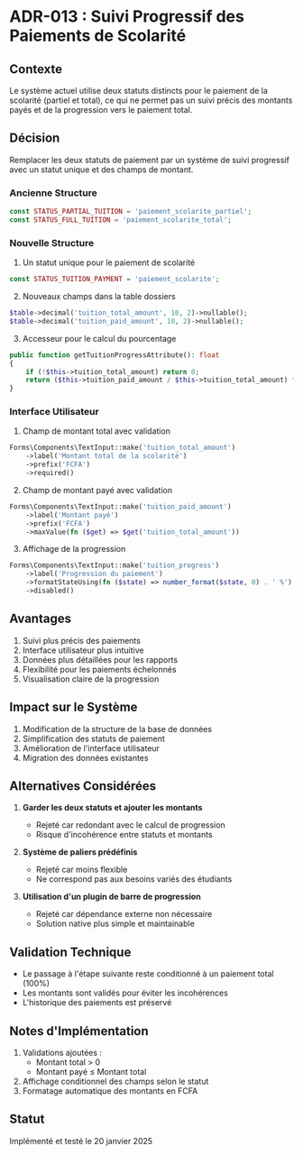# ADR-013 : Suivi Progressif des Paiements de Scolarité

## Contexte
Le système actuel utilise deux statuts distincts pour le paiement de la scolarité (partiel et total), ce qui ne permet pas un suivi précis des montants payés et de la progression vers le paiement total.

## Décision
Remplacer les deux statuts de paiement par un système de suivi progressif avec un statut unique et des champs de montant.

### Ancienne Structure
```php
const STATUS_PARTIAL_TUITION = 'paiement_scolarite_partiel';
const STATUS_FULL_TUITION = 'paiement_scolarite_total';
```

### Nouvelle Structure
1. Un statut unique pour le paiement de scolarité
```php
const STATUS_TUITION_PAYMENT = 'paiement_scolarite';
```

2. Nouveaux champs dans la table dossiers
```php
$table->decimal('tuition_total_amount', 10, 2)->nullable();
$table->decimal('tuition_paid_amount', 10, 2)->nullable();
```

3. Accesseur pour le calcul du pourcentage
```php
public function getTuitionProgressAttribute(): float
{
    if (!$this->tuition_total_amount) return 0;
    return ($this->tuition_paid_amount / $this->tuition_total_amount) * 100;
}
```

### Interface Utilisateur
1. Champ de montant total avec validation
```php
Forms\Components\TextInput::make('tuition_total_amount')
    ->label('Montant total de la scolarité')
    ->prefix('FCFA')
    ->required()
```

2. Champ de montant payé avec validation
```php
Forms\Components\TextInput::make('tuition_paid_amount')
    ->label('Montant payé')
    ->prefix('FCFA')
    ->maxValue(fn ($get) => $get('tuition_total_amount'))
```

3. Affichage de la progression
```php
Forms\Components\TextInput::make('tuition_progress')
    ->label('Progression du paiement')
    ->formatStateUsing(fn ($state) => number_format($state, 0) . ' %')
    ->disabled()
```

## Avantages
1. Suivi plus précis des paiements
2. Interface utilisateur plus intuitive
3. Données plus détaillées pour les rapports
4. Flexibilité pour les paiements échelonnés
5. Visualisation claire de la progression

## Impact sur le Système
1. Modification de la structure de la base de données
2. Simplification des statuts de paiement
3. Amélioration de l'interface utilisateur
4. Migration des données existantes

## Alternatives Considérées
1. **Garder les deux statuts et ajouter les montants**
   - Rejeté car redondant avec le calcul de progression
   - Risque d'incohérence entre statuts et montants

2. **Système de paliers prédéfinis**
   - Rejeté car moins flexible
   - Ne correspond pas aux besoins variés des étudiants

3. **Utilisation d'un plugin de barre de progression**
   - Rejeté car dépendance externe non nécessaire
   - Solution native plus simple et maintainable

## Validation Technique
- Le passage à l'étape suivante reste conditionné à un paiement total (100%)
- Les montants sont validés pour éviter les incohérences
- L'historique des paiements est préservé

## Notes d'Implémentation
1. Validations ajoutées :
   - Montant total > 0
   - Montant payé ≤ Montant total
2. Affichage conditionnel des champs selon le statut
3. Formatage automatique des montants en FCFA

## Statut
Implémenté et testé le 20 janvier 2025
